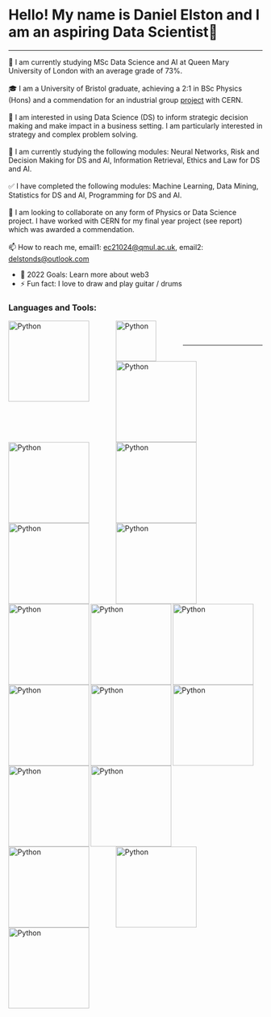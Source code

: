 # Hello! My name is Daniel Elston and I am an aspiring Data Scientist👋
---
👋 I am currently studying MSc Data Science and AI at Queen Mary University of London with an average grade of 73%.<br/>
<br/>
🎓 I am a University of Bristol graduate, achieving a 2:1 in BSc Physics (Hons) and a commendation for an industrial group [project][project] with CERN.<br/>
<br/>
👀 I am interested in using Data Science (DS) to inform strategic decision making and make impact in a business setting. I am particularly interested in strategy and complex problem solving.<br/>
<br/>
🌱 I am currently studying the following modules: Neural Networks, Risk and Decision Making for DS and AI, Information Retrieval, Ethics and Law for DS and AI.<br/>
<br/>
✅	I have completed the following modules: Machine Learning, Data Mining, Statistics for DS and AI, Programming for DS and AI.<br/>
<br/>
💞️ I am looking to collaborate on any form of Physics or Data Science project. I have worked with CERN for my final year project (see report) which was awarded a commendation.<br/><br/>
📫 How to reach me, email1: ec21024@qmul.ac.uk, email2: delstonds@outlook.com<br/>

- 🥅 2022 Goals: Learn more about web3
- ⚡ Fun fact: I love to draw and play guitar / drums

### Languages and Tools:


<img align="left" alt="Python" width="160px" src="https://www.python.org/static/img/python-logo@2x.png" style="padding-right:50px;" />
<img align="left" alt="Python" width="80px" src="https://pbs.twimg.com/profile_images/2224244757/twitter-128x128_400x400.png" style="padding-right:50px;" />
<img align="left" alt="Python" width="160px" src="https://upload.wikimedia.org/wikipedia/commons/thumb/3/38/Jupyter_logo.svg/883px-Jupyter_logo.svg.png" />
<img align="left" alt="Python" width="160px" src="https://www.latex-project.org/img/latex-project-logo.svg" style="padding-right:50px;" />
<img align="left" alt="Python" width="160px" src="https://banner2.cleanpng.com/20180703/yrf/kisspng-matlab-simulink-signal-processing-programming-lang-cube-island-online-survival-3d-5b3b394d2f1946.2068935715306079491929.jpg" style="padding-right:50px;" />
<img align="left" alt="Python" width="160px" src="https://images.ctfassets.net/nrgyaltdicpt/6qSXAo1CYEeBn5RkKLOR64/19c74bfb9a32772e353ff25c6f0070f5/ologo_square_colour_light_bg.png" style="padding-right:50px;" />
<img align="left" alt="Python" width="160px" src="http://www.eecs.qmul.ac.uk/~martin/agena-logo.jpg" style="padding-right:50px;" />


<img align="left" alt="Python" width="160px" src="https://pandas.pydata.org/static/img/pandas_white.svg" />
<img align="left" alt="Python" width="160px" src="https://numpy.org/images/logo.svg" />
<img align="left" alt="Python" width="160px" src="https://matplotlib.org/_static/images/logo2.svg" />
<img align="left" alt="Python" width="160px" src="https://e7.pngegg.com/pngimages/905/45/png-clipart-scikit-learn-python-scikit-logo-brand-learning-text-computer-thumbnail.png" />
<img align="left" alt="Python" width="160px" src="https://seaborn.pydata.org/_static/logo-wide-lightbg.svg" />
<img align="left" alt="Python" width="160px" src="https://upload.wikimedia.org/wikipedia/commons/9/96/Pytorch_logo.png" />
<img align="left" alt="Python" width="160px" src="https://docs.scipy.org/doc/scipy/_static/logo.svg" />

<img align="left" alt="Python" width="160px" src="https://upload.wikimedia.org/wikipedia/commons/thumb/d/d0/Google_Colaboratory_SVG_Logo.svg/1200px-Google_Colaboratory_SVG_Logo.svg.png" style="padding-right:50px;" />
<img align="left" alt="Python" width="160px" src="https://librosa.org/doc/latest/_static/librosa_logo_text.svg" style="padding-right:50px;" />
<img align="left" alt="Python" width="160px" src="https://download.logo.wine/logo/MySQL/MySQL-Logo.wine.png" style="padding-right:50px;" />
<img align="left" alt="Python" width="160px" src="https://miro.medium.com/max/592/1*5dQO7LHrsy3lIi2d0bgRLw.png" style="padding-right:50px;" />



<br />
<br />

---

</details>

[project]: https://github.com/Daniel-Elston/LHC-Particle-Beam-Detection-for-CERN.git
